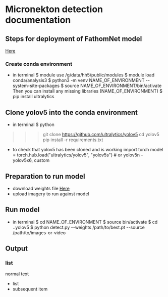 # Micronekton detection documentation 

## Steps for deployment of FathomNet model 
[Here](FathomNet/MBARI-midwater-supercategory-detector) 

### Create conda environment 
- in terminal
$ module use /g/data/hh5/public/modules
$ module load conda/analysis3
$ python3 -m venv NAME_OF_ENVIRONMENT --system-site-packages 
$ source NAME_OF_ENVIRONMENT/bin/activate
Then you can install any missing libraries
(NAME_OF_ENVIRONMENT) $ pip install ultralytics


## Clone yolov5 into the conda environment 
- in terminal
$ python
>>> git clone https://github.com/ultralytics/yolov5
cd yolov5
pip install -r requirements.txt

- to check that yolov5 has been cloned and is working
import torch
model = torch.hub.load("ultralytics/yolov5", "yolov5s")  # or yolov5n - yolov5x6, custom

## Preparation to run model
- download weights file [Here](https://huggingface.co/FathomNet/MBARI-midwater-supercategory-detector/blob/main/best.pt)
- upload imagery to run against model

## Run model 
- in terminal
$ cd NAME_OF_ENVIRONMENT
$ source bin/activate
$ cd ..yolov5
$ python detect.py --weights /path/to/best.pt --source /path/to/images-or-video

## Output










 

### list 

normal text 
- list
- subsequent item


